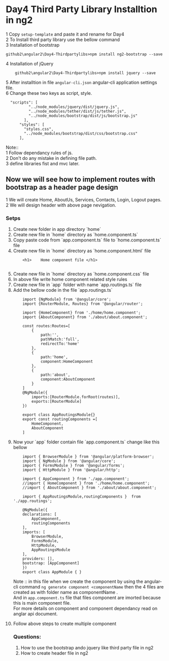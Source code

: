 # Day4 Third Party Library Installtion in ng2


1 Copy `setup-template` and paste it and rename for Day4  
2 To Install third party library use the bellow command  
3 Installation of bootstrap  


```
github2\angular2\Day4-Thirdpartylibs>npm install ng2-bootstrap --save
```


4 Installation of jQuery  


```
    github2\angular2\Day4-Thirdpartylibs>npm install jquery --save
```

5 After installtion in file `angular-cli.json` angular-cli application settings file.  
6 Change these two keys as script, style.  

```
  "scripts": [
          "../node_modules/jquery/dist/jquery.js",
          "../node_modules/tether/dist/js/tether.js",
          "../node_modules/bootstrap/dist/js/bootstrap.js"
        ],
      "styles": [
        "styles.css",
        "../node_modules/bootstrap/dist/css/bootstrap.css"
      ],   
```

Note::  
1 Follow dependancy rules of js.  
2 Don't do any mistake in defining file path.  
3 define libraries fist and mvc later.  


## Now we will see how to implement routes with bootstrap as a header page design

1    We will create Home, AboutUs, Services, Contacts, Login, Logout pages.  
2    We will design header with above page nevigation.  


### Setps 
<ol>
    <li>    Create new folder in app directory `home` </li>
    <li>    Create new file in `home` directory as `home.component.ts` </li>
    <li>    Copy paste code from `app.component.ts` file to `home.component.ts` file </li>
    <li>    Create new file in `home` directory as `home.component.html` file</li>

```
    <h1>    Home component file </h1>
    
```

   <li>     Create new file in `home` directory as `home.component.css` file </li>
   <li>     In above file write home component related style rules </li>
   <li>     Create new file in `app` folder with name `app.routings.ts` file </li>
   <li>     Add the bellow code in the file `app.routings.ts` </li>

```
    import {NgModule} from '@angular/core';
    import {RouterModule, Routes} from '@angular/router';

    import {HomeComponent} from './home/home.component';
    import {AboutComponent} from './about/about.component';

    const routes:Routes=[
        {
            path:'',
            pathMatch:'full',
            redirectTo:'home'
        },
        {
            path:'home',
            component:HomeComponent
        },
        {
            path:'about',
            component:AboutComponent
        }
    ]
    @NgModule({
        imports:[RouterModule.forRoot(routes)],
        exports:[RouterModule]
    })

    export class AppRoutingsModule{}
    export const routingComponents =[
        HomeComponent,
        AboutComponent
    ]
```

<li>    Now your `app` folder contain file `app.component.ts` change like this bellow </li>

```
    import { BrowserModule } from '@angular/platform-browser';
    import { NgModule } from '@angular/core';
    import { FormsModule } from '@angular/forms';
    import { HttpModule } from '@angular/http';

    import { AppComponent } from './app.component';
    //import { HomeComponent } from './home/home.component';
    //import { AboutComponent } from './about/about.component';

    import { AppRoutingsModule,routingComponents }  from './app.routings';

    @NgModule({
    declarations: [
        AppComponent,
        routingComponents
    ],
    imports: [
        BrowserModule,
        FormsModule,
        HttpModule,
        AppRoutingsModule
    ],
    providers: [],
    bootstrap: [AppComponent]
    })
    export class AppModule { }

```
Note :: in this file when we create the component by using the angular-cli command `ng generate component <componentName`
then the 4 files are created as with folder name as componentName .  
And in `app.component.ts` file that files component are imorted because this is main component file.  
For more details on component and component dependancy read on anglar api document.  

<li>     Follow above steps to create multiple component </li>

### Questions:
<ol>
<li>    How to use the bootstrap ando jquery like third party file in ng2</li>
<li>    How to create header file in ng2 </li>
</ol>

</ol>